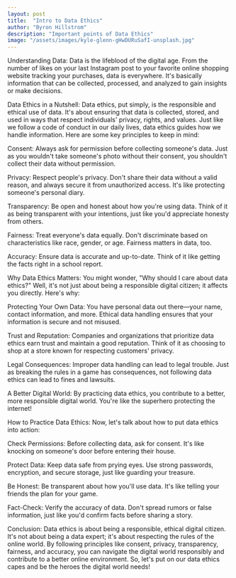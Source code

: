 ```yaml
---
layout: post
title:  "Intro to Data Ethics"
author: "Byron Hillstrom"
description: "Important points of Data Ethics"
image: "/assets/images/kyle-glenn-gHwDURuSafI-unsplash.jpg"
--- 
```


Understanding Data:
Data is the lifeblood of the digital age. From the number of likes on your last Instagram post to your favorite online shopping website tracking your purchases, data is everywhere. It's basically information that can be collected, processed, and analyzed to gain insights or make decisions.

Data Ethics in a Nutshell:
Data ethics, put simply, is the responsible and ethical use of data. It's about ensuring that data is collected, stored, and used in ways that respect individuals' privacy, rights, and values. Just like we follow a code of conduct in our daily lives, data ethics guides how we handle information. Here are some key principles to keep in mind:

Consent:
Always ask for permission before collecting someone's data. Just as you wouldn't take someone's photo without their consent, you shouldn't collect their data without permission.

Privacy:
Respect people's privacy. Don't share their data without a valid reason, and always secure it from unauthorized access. It's like protecting someone's personal diary.

Transparency:
Be open and honest about how you're using data. Think of it as being transparent with your intentions, just like you'd appreciate honesty from others.

Fairness:
Treat everyone's data equally. Don't discriminate based on characteristics like race, gender, or age. Fairness matters in data, too.

Accuracy:
Ensure data is accurate and up-to-date. Think of it like getting the facts right in a school report.

Why Data Ethics Matters:
You might wonder, "Why should I care about data ethics?" Well, it's not just about being a responsible digital citizen; it affects you directly. Here's why:

Protecting Your Own Data:
You have personal data out there—your name, contact information, and more. Ethical data handling ensures that your information is secure and not misused.

Trust and Reputation:
Companies and organizations that prioritize data ethics earn trust and maintain a good reputation. Think of it as choosing to shop at a store known for respecting customers' privacy.

Legal Consequences:
Improper data handling can lead to legal trouble. Just as breaking the rules in a game has consequences, not following data ethics can lead to fines and lawsuits.

A Better Digital World:
By practicing data ethics, you contribute to a better, more responsible digital world. You're like the superhero protecting the internet!

How to Practice Data Ethics:
Now, let's talk about how to put data ethics into action:

Check Permissions:
Before collecting data, ask for consent. It's like knocking on someone's door before entering their house.

Protect Data:
Keep data safe from prying eyes. Use strong passwords, encryption, and secure storage, just like guarding your treasure.

Be Honest:
Be transparent about how you'll use data. It's like telling your friends the plan for your game.

Fact-Check:
Verify the accuracy of data. Don't spread rumors or false information, just like you'd confirm facts before sharing a story.

Conclusion:
Data ethics is about being a responsible, ethical digital citizen. It's not about being a data expert; it's about respecting the rules of the online world. By following principles like consent, privacy, transparency, fairness, and accuracy, you can navigate the digital world responsibly and contribute to a better online environment. So, let's put on our data ethics capes and be the heroes the digital world needs!
